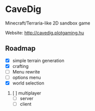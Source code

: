 # CaveDig

Minecraft/Terraria-like 2D sandbox game

Website: <http://cavedig.plotgaming.hu>

## Roadmap

- [X] simple terrain generation
- [X] crafting
- [ ] Menu rewrite
- [ ] options menu
- [X] world selection
1. [ ] multiplayer
    - [ ] server
    - [ ] client
